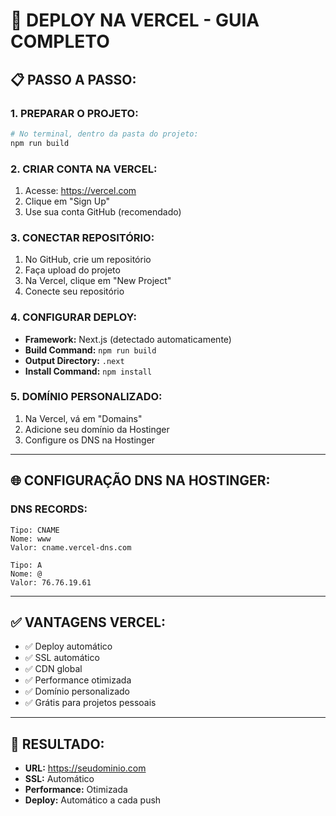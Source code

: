 # 🚀 DEPLOY NA VERCEL - GUIA COMPLETO

## 📋 **PASSO A PASSO:**

### **1. PREPARAR O PROJETO:**
```bash
# No terminal, dentro da pasta do projeto:
npm run build
```

### **2. CRIAR CONTA NA VERCEL:**
1. Acesse: https://vercel.com
2. Clique em "Sign Up"
3. Use sua conta GitHub (recomendado)

### **3. CONECTAR REPOSITÓRIO:**
1. No GitHub, crie um repositório
2. Faça upload do projeto
3. Na Vercel, clique em "New Project"
4. Conecte seu repositório

### **4. CONFIGURAR DEPLOY:**
- **Framework:** Next.js (detectado automaticamente)
- **Build Command:** `npm run build`
- **Output Directory:** `.next`
- **Install Command:** `npm install`

### **5. DOMÍNIO PERSONALIZADO:**
1. Na Vercel, vá em "Domains"
2. Adicione seu domínio da Hostinger
3. Configure os DNS na Hostinger

---

## 🌐 **CONFIGURAÇÃO DNS NA HOSTINGER:**

### **DNS RECORDS:**
```
Tipo: CNAME
Nome: www
Valor: cname.vercel-dns.com

Tipo: A
Nome: @
Valor: 76.76.19.61
```

---

## ✅ **VANTAGENS VERCEL:**
- ✅ Deploy automático
- ✅ SSL automático
- ✅ CDN global
- ✅ Performance otimizada
- ✅ Domínio personalizado
- ✅ Grátis para projetos pessoais

---

## 🎯 **RESULTADO:**
- **URL:** https://seudominio.com
- **SSL:** Automático
- **Performance:** Otimizada
- **Deploy:** Automático a cada push



